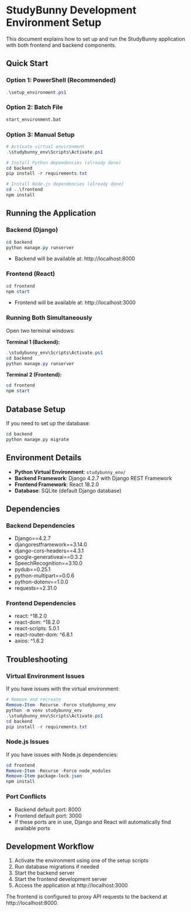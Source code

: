 # StudyBunny Development Environment Setup

This document explains how to set up and run the StudyBunny application with both frontend and backend components.

## Quick Start

### Option 1: PowerShell (Recommended)
```powershell
.\setup_environment.ps1
```

### Option 2: Batch File
```cmd
start_environment.bat
```

### Option 3: Manual Setup
```powershell
# Activate virtual environment
.\studybunny_env\Scripts\Activate.ps1

# Install Python dependencies (already done)
cd backend
pip install -r requirements.txt

# Install Node.js dependencies (already done)
cd ..\frontend
npm install
```

## Running the Application

### Backend (Django)
```powershell
cd backend
python manage.py runserver
```
- Backend will be available at: http://localhost:8000

### Frontend (React)
```powershell
cd frontend
npm start
```
- Frontend will be available at: http://localhost:3000

### Running Both Simultaneously
Open two terminal windows:

**Terminal 1 (Backend):**
```powershell
.\studybunny_env\Scripts\Activate.ps1
cd backend
python manage.py runserver
```

**Terminal 2 (Frontend):**
```powershell
cd frontend
npm start
```

## Database Setup

If you need to set up the database:
```powershell
cd backend
python manage.py migrate
```

## Environment Details

- **Python Virtual Environment**: `studybunny_env/`
- **Backend Framework**: Django 4.2.7 with Django REST Framework
- **Frontend Framework**: React 18.2.0
- **Database**: SQLite (default Django database)

## Dependencies

### Backend Dependencies
- Django==4.2.7
- djangorestframework==3.14.0
- django-cors-headers==4.3.1
- google-generativeai==0.3.2
- SpeechRecognition==3.10.0
- pydub==0.25.1
- python-multipart==0.0.6
- python-dotenv==1.0.0
- requests==2.31.0

### Frontend Dependencies
- react: ^18.2.0
- react-dom: ^18.2.0
- react-scripts: 5.0.1
- react-router-dom: ^6.8.1
- axios: ^1.6.2

## Troubleshooting

### Virtual Environment Issues
If you have issues with the virtual environment:
```powershell
# Remove and recreate
Remove-Item -Recurse -Force studybunny_env
python -m venv studybunny_env
.\studybunny_env\Scripts\Activate.ps1
cd backend
pip install -r requirements.txt
```

### Node.js Issues
If you have issues with Node.js dependencies:
```powershell
cd frontend
Remove-Item -Recurse -Force node_modules
Remove-Item package-lock.json
npm install
```

### Port Conflicts
- Backend default port: 8000
- Frontend default port: 3000
- If these ports are in use, Django and React will automatically find available ports

## Development Workflow

1. Activate the environment using one of the setup scripts
2. Run database migrations if needed
3. Start the backend server
4. Start the frontend development server
5. Access the application at http://localhost:3000

The frontend is configured to proxy API requests to the backend at http://localhost:8000.
